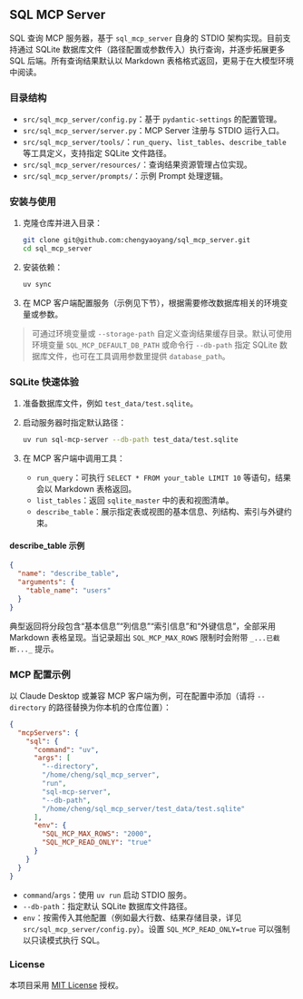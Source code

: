 ## SQL MCP Server

SQL 查询 MCP 服务器，基于 `sql_mcp_server` 自身的 STDIO 架构实现。目前支持通过 SQLite 数据库文件（路径配置或参数传入）执行查询，并逐步拓展更多 SQL 后端。所有查询结果默认以 Markdown 表格格式返回，更易于在大模型环境中阅读。

### 目录结构

- `src/sql_mcp_server/config.py`：基于 `pydantic-settings` 的配置管理。
- `src/sql_mcp_server/server.py`：MCP Server 注册与 STDIO 运行入口。
- `src/sql_mcp_server/tools/`：`run_query`、`list_tables`、`describe_table` 等工具定义，支持指定 SQLite 文件路径。
- `src/sql_mcp_server/resources/`：查询结果资源管理占位实现。
- `src/sql_mcp_server/prompts/`：示例 Prompt 处理逻辑。

### 安装与使用

1. 克隆仓库并进入目录：

   ```bash
   git clone git@github.com:chengyaoyang/sql_mcp_server.git
   cd sql_mcp_server
   ```

2. 安装依赖：

   ```bash
   uv sync
   ```

3. 在 MCP 客户端配置服务（示例见下节），根据需要修改数据库相关的环境变量或参数。

> 可通过环境变量或 `--storage-path` 自定义查询结果缓存目录。默认可使用环境变量 `SQL_MCP_DEFAULT_DB_PATH` 或命令行 `--db-path` 指定 SQLite 数据库文件，也可在工具调用参数里提供 `database_path`。

### SQLite 快速体验

1. 准备数据库文件，例如 `test_data/test.sqlite`。
2. 启动服务器时指定默认路径：

   ```bash
   uv run sql-mcp-server --db-path test_data/test.sqlite
   ```

3. 在 MCP 客户端中调用工具：
   - `run_query`：可执行 `SELECT * FROM your_table LIMIT 10` 等语句，结果会以 Markdown 表格返回。
   - `list_tables`：返回 `sqlite_master` 中的表和视图清单。
   - `describe_table`：展示指定表或视图的基本信息、列结构、索引与外键约束。

#### describe_table 示例

```json
{
  "name": "describe_table",
  "arguments": {
    "table_name": "users"
  }
}
```

典型返回将分段包含“基本信息”“列信息”“索引信息”和“外键信息”，全部采用 Markdown 表格呈现。当记录超出 `SQL_MCP_MAX_ROWS` 限制时会附带 `_...已截断..._` 提示。

### MCP 配置示例

以 Claude Desktop 或兼容 MCP 客户端为例，可在配置中添加（请将 `--directory` 的路径替换为你本机的仓库位置）：

```json
{
  "mcpServers": {
    "sql": {
      "command": "uv",
      "args": [
        "--directory",
        "/home/cheng/sql_mcp_server",
        "run",
        "sql-mcp-server",
        "--db-path",
        "/home/cheng/sql_mcp_server/test_data/test.sqlite"
      ],
      "env": {
        "SQL_MCP_MAX_ROWS": "2000",
        "SQL_MCP_READ_ONLY": "true"
      }
    }
  }
}
```

- `command`/`args`：使用 `uv run` 启动 STDIO 服务。
- `--db-path`：指定默认 SQLite 数据库文件路径。
- `env`：按需传入其他配置（例如最大行数、结果存储目录，详见 `src/sql_mcp_server/config.py`）。设置 `SQL_MCP_READ_ONLY=true` 可以强制以只读模式执行 SQL。

### License

本项目采用 [MIT License](LICENSE) 授权。

